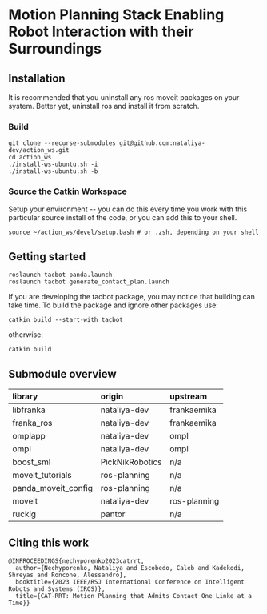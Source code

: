 # Motion Planning Stack Enabling Robot Interaction with their Surroundings

## Installation

It is recommended that you uninstall any ros moveit packages on your system. Better yet, uninstall ros and install it from scratch.

### Build

```
git clone --recurse-submodules git@github.com:nataliya-dev/action_ws.git
cd action_ws
./install-ws-ubuntu.sh -i
./install-ws-ubuntu.sh -b
```

### Source the Catkin Workspace

Setup your environment -- you can do this every time you work with this particular source install of the code, or you can add this to your shell.

```
source ~/action_ws/devel/setup.bash # or .zsh, depending on your shell
```

## Getting started

```
roslaunch tacbot panda.launch
roslaunch tacbot generate_contact_plan.launch
```

If you are developing the tacbot package, you may notice that building can take time. To build the package and ignore other packages use:

```
catkin build --start-with tacbot
```

otherwise:

```
catkin build
```

## Submodule overview

| library             | origin          | upstream     |
| :------------------ | :-------------- | :----------- |
| libfranka           | nataliya-dev    | frankaemika  |
| franka_ros          | nataliya-dev    | frankaemika  |
| omplapp             | nataliya-dev    | ompl         |
| ompl                | nataliya-dev    | ompl         |
| boost_sml           | PickNikRobotics | n/a          |
| moveit_tutorials    | ros-planning    | n/a          |
| panda_moveit_config | ros-planning    | n/a          |
| moveit              | nataliya-dev    | ros-planning |
| ruckig              | pantor          | n/a          |

## Citing this work

```
@INPROCEEDINGS{nechyporenko2023catrrt,
  author={Nechyporenko, Nataliya and Escobedo, Caleb and Kadekodi, Shreyas and Roncone, Alessandro},
  booktitle={2023 IEEE/RSJ International Conference on Intelligent Robots and Systems (IROS)},
  title={CAT-RRT: Motion Planning that Admits Contact One Linke at a Time}}
```
